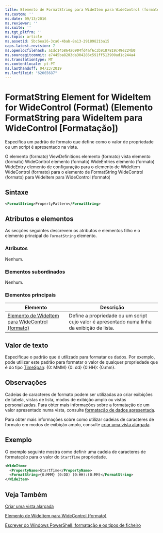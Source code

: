 ```yaml
---
title: Elemento de FormatString para WideItem para WideControl (formato) | Documentos da Microsoft
ms.custom: ''
ms.date: 09/13/2016
ms.reviewer: ''
ms.suite: ''
ms.tgt_pltfrm: ''
ms.topic: article
ms.assetid: 5bc6ea26-3ca6-4bab-8a13-29189821ba15
caps.latest.revision: 7
ms.openlocfilehash: a1dc145864a6904fd4af6c3b9187819c49e224b0
ms.sourcegitcommit: e7445ba8203da304286c591ff513900ad1c244a4
ms.translationtype: MT
ms.contentlocale: pt-PT
ms.lasthandoff: 04/23/2019
ms.locfileid: "62065687"
---
```

# <a name="formatstring-element-for-wideitem-for-widecontrol-format"></a>FormatString Element for WideItem for WideControl (Format) (Elemento FormatString para WideItem para WideControl [Formatação])

Especifica um padrão de formato que define como o valor de propriedade ou um script é apresentado na vista.

O elemento (formato) ViewDefinitions elemento (formato) vista elemento (formato) WideControl elemento (formato) WideEntries elemento (formato) WideEntry elemento de configuração para o elemento de WideItem WideControl (formato) para o elemento de FormatString WideControl (formato) para WideItem para WideControl (formato)

## <a name="syntax"></a>Sintaxe

```xml
<FormatString>PropertyPattern</FormatString>
```

## <a name="attributes-and-elements"></a>Atributos e elementos

As secções seguintes descrevem os atributos e elementos filho e o elemento principal do `FormatString` elemento.

### <a name="attributes"></a>Atributos

Nenhum.

### <a name="child-elements"></a>Elementos subordinados

Nenhum.

### <a name="parent-elements"></a>Elementos principais

|Elemento|Descrição|
|-------------|-----------------|
|[Elemento de WideItem para WideControl (formato)](./wideitem-element-for-widecontrol-format.md)|Define a propriedade ou um script cujo valor é apresentado numa linha da exibição de lista.|

## <a name="text-value"></a>Valor de texto

Especifique o padrão que é utilizado para formatar os dados. Por exemplo, pode utilizar este padrão para formatar o valor de qualquer propriedade que é do tipo [TimeSpan](/dotnet/api/System.TimeSpan): {0: MMM} {0: dd} {0:HH}: {0:mm}.

## <a name="remarks"></a>Observações

Cadeias de caracteres de formato podem ser utilizadas ao criar exibições de tabela, vistas de lista, modos de exibição amplo ou vistas personalizadas. Para obter mais informações sobre a formatação de um valor apresentado numa vista, consulte [formatação de dados apresentada](./formatting-displayed-data.md).

Para obter mais informações sobre como utilizar cadeias de caracteres de formato em modos de exibição amplo, consulte [criar uma vista alargada](./creating-a-wide-view.md).

## <a name="example"></a>Exemplo

O exemplo seguinte mostra como definir uma cadeia de caracteres de formatação para o valor do `StartTime` propriedade.

```xml
<WideItem>
  <PropertyName>StartTime</PropertyName>
  <FormatString>{0:MMM} (0:DD) (0:HH):(0:MM)</FormatString>
</WideItem>
```

## <a name="see-also"></a>Veja Também

[Criar uma vista alargada](./creating-a-wide-view.md)

[Elemento de WideItem para WideControl (formato)](./wideitem-element-for-widecontrol-format.md)

[Escrever do Windows PowerShell, formatação e os tipos de ficheiro](./writing-a-powershell-formatting-file.md)
